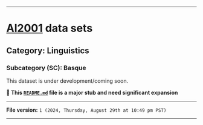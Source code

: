 
***

# [AI2001](https://github.com/seanpm2001/AI2001/) data sets

## Category: Linguistics

### Subcategory (SC): Basque

This dataset is under development/coming soon.

**🌱️ This [`README.md`](/README.md) file is a major stub and need significant expansion**

***

**File version:** `1 (2024, Thursday, August 29th at 10:49 pm PST)`

***
